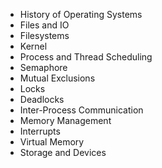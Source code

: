 - History of Operating Systems
- Files and IO
- Filesystems
- Kernel
- Process and Thread Scheduling
- Semaphore
- Mutual Exclusions
- Locks
- Deadlocks
- Inter-Process Communication
- Memory Management
- Interrupts
- Virtual Memory
- Storage and Devices